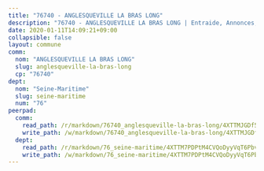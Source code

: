 ```yaml
---
title: "76740 - ANGLESQUEVILLE LA BRAS LONG"
description: "76740 - ANGLESQUEVILLE LA BRAS LONG | Entraide, Annonces, Initiatives"
date: 2020-01-11T14:09:21+09:00
collapsible: false
layout: commune
comm:
  nom: "ANGLESQUEVILLE LA BRAS LONG"
  slug: anglesqueville-la-bras-long
  cp: "76740"
dept:
  nom: "Seine-Maritime"
  slug: seine-maritime
  num: "76"
peerpad:
  comm:
    read_path: /r/markdown/76740_anglesqueville-la-bras-long/4XTTMJGDf5XeoKfJNiacsq6huiiYAAADLXhS7hvmLwoNcfgLs
    write_path: /w/markdown/76740_anglesqueville-la-bras-long/4XTTMJGDf5XeoKfJNiacsq6huiiYAAADLXhS7hvmLwoNcfgLs-K3TgUsGC7XR1zhz1BTDimxJtwZgfzAwoRQYn2ircj3hGVTfZ7xfaz7j4rkj45vUPdDsg7jS7ALnX3XUL5gzvowMbLnx1Dufw2BvexsL73jhL28g7eJ11y98J62Pd57PiJCe3oZRV
  dept:
    read_path: /r/markdown/76_seine-maritime/4XTTM7PDPtM4CVQoDyyVqT6Pbvj1SVtndpXJdTDsc7xwdMTdt
    write_path: /w/markdown/76_seine-maritime/4XTTM7PDPtM4CVQoDyyVqT6Pbvj1SVtndpXJdTDsc7xwdMTdt-K3TgUmo7Qwp8ZQz8qKFjC8WCY27ypEpX2c8BXeSV9rrPY1zRZn2SrYwkBXF8VnHkcepiXsccFfKHYuT2JNgSMXxLRaUGRu6o5B3BB15nZxEho97cTz3yC4eRTX4hZM1hcyAZrn8r
---
```


